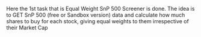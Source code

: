 Here the 1st task that is Equal Weight SnP 500 Screener is done.
The idea is to GET SnP 500 (free or Sandbox version) data and calculate how much shares to buy for each stock, giving equal weights to them irrespective of their Market Cap
